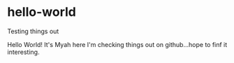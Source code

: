 # hello-world
Testing things out

Hello World! 
It's Myah here
I'm checking things out on github...hope to finf it interesting.
